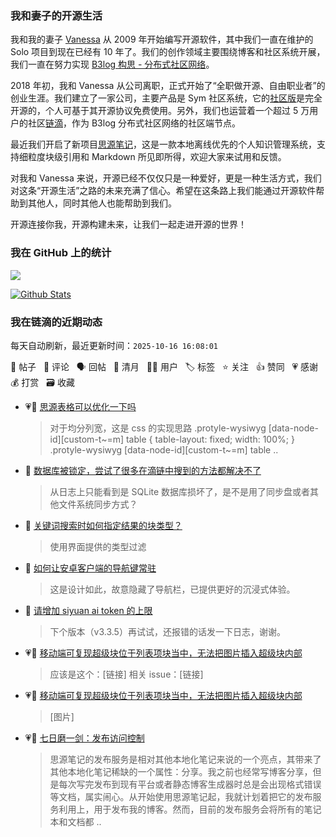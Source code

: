 ### 我和妻子的开源生活

我和我的妻子 [Vanessa](https://github.com/Vanessa219) 从 2009 年开始编写开源软件，其中我们一直在维护的 Solo 项目到现在已经有 10 年了。我们的创作领域主要围绕博客和社区系统开展，我们一直在努力实现 [B3log 构思 - 分布式社区网络](https://ld246.com/article/1546941897596)。

2018 年初，我和 Vanessa 从公司离职，正式开始了“全职做开源、自由职业者”的创业生涯。我们建立了一家公司，主要产品是 Sym 社区系统，它的[社区版](https://github.com/88250/symphony)是完全开源的，个人可基于其开源协议免费使用。另外，我们也运营着一个超过 5 万用户的社区[链滴](https://ld246.com)，作为 B3log 分布式社区网络的社区端节点。

最近我们开启了新项目[思源笔记](https://github.com/siyuan-note/siyuan)，这是一款本地离线优先的个人知识管理系统，支持细粒度块级引用和 Markdown 所见即所得，欢迎大家来试用和反馈。

对我和 Vanessa 来说，开源已经不仅仅只是一种爱好，更是一种生活方式，我们对这条“开源生活”之路的未来充满了信心。希望在这条路上我们能通过开源软件帮助到其他人，同时其他人也能帮助到我们。

开源连接你我，开源构建未来，让我们一起走进开源的世界！

### 我在 GitHub 上的统计

<a title="Hits" target="_blank" href="https://github.com/88250/88250"><img src="https://hits.b3log.org/88250/88250.svg"></a>

[![Github Stats](https://github-readme-stats.vercel.app/api?username=88250&theme=tokyonight&show_icons=true)](https://github.com/88250)

<!--events start -->

### 我在链滴的近期动态

每天自动刷新，最近更新时间：`2025-10-16 16:08:01`

📝 帖子 &nbsp; 💬 评论 &nbsp; 🗣 回帖 &nbsp; 🌙 清月 &nbsp; 👨‍💻 用户 &nbsp; 🏷️ 标签 &nbsp; ⭐️ 关注 &nbsp; 👍 赞同 &nbsp; 💗 感谢 &nbsp; 💰 打赏 &nbsp; 🗃 收藏

* 💗💬 [思源表格可以优化一下吗](https://ld246.com/article/1760581355631/comment/1760583847209#comments)

  > 对于均分列宽，这是 css 的实现思路 .protyle-wysiwyg [data-node-id][custom-t~=m] table { table-layout: fixed; width: 100%; } .protyle-wysiwyg [data-node-id][custom-t~=m] table  ..
* 💬 [数据库被锁定，尝试了很多在滴链中搜到的方法都解决不了](https://ld246.com/article/1760512036665/comment/1760516385724#comments)

  > 从日志上只能看到是 SQLite 数据库损坏了，是不是用了同步盘或者其他文件系统同步方式？
* 💬 [关键词搜索时如何指定结果的块类型？](https://ld246.com/article/1760502087778/comment/1760502157478#comments)

  > 使用界面提供的类型过滤
* 💬 [如何让安卓客户端的导航键常驻](https://ld246.com/article/1760501971357/comment/1760502109679#comments)

  > 这是设计如此，故意隐藏了导航栏，已提供更好的沉浸式体验。
* 💬 [请增加 siyuan ai token 的上限](https://ld246.com/article/1760404351939/comment/1760416303341#comments)

  > 下个版本（v3.3.5）再试试，还报错的话发一下日志，谢谢。
* 💗💬 [移动端可复现超级块位于列表项块当中，无法把图片插入超级块内部](https://ld246.com/article/1760264359682/comment/1760266813867#comments)

  > 应该是这个：[链接] 相关 issue：[链接]
* 💗📝 [移动端可复现超级块位于列表项块当中，无法把图片插入超级块内部](https://ld246.com/article/1760264359682)

  > [图片]
* 💗📝 [七日磨一剑：发布访问控制](https://ld246.com/article/1760276429987)

  > 思源笔记的发布服务是相对其他本地化笔记来说的一个亮点，其带来了其他本地化笔记稀缺的一个属性：分享。我之前也经常写博客分享，但是每次写完发布到现有平台或者静态博客生成器时总是会出现格式错误等文档，属实闹心。从开始使用思源笔记起，我就计划着把它的发布服务利用上，用于发布我的博客。然而，目前的发布服务会将所有的笔记本和文档都 ..


<!--events end -->
